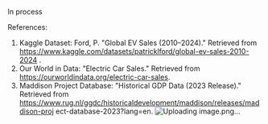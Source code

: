 In process

References:
1. Kaggle Dataset: Ford, P. "Global EV Sales (2010–2024)." Retrieved from https://www.kaggle.com/datasets/patricklford/global-ev-sales-2010-2024 . 
2. Our World in Data: "Electric Car Sales." Retrieved from https://ourworldindata.org/electric-car-sales. 
3. Maddison Project Database: "Historical GDP Data (2023 Release)." Retrieved from https://www.rug.nl/ggdc/historicaldevelopment/maddison/releases/maddison-proj ect-database-2023?lang=en.
![Uploading image.png…]()
